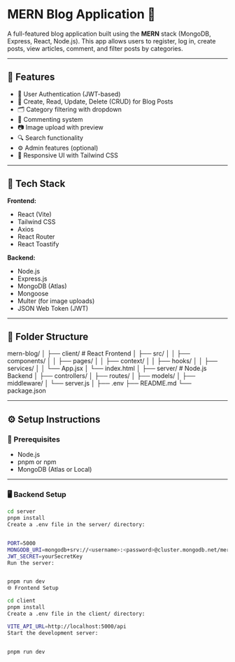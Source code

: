 # MERN Blog Application 📝

A full-featured blog application built using the **MERN** stack (MongoDB, Express, React, Node.js). This app allows users to register, log in, create posts, view articles, comment, and filter posts by categories.

---

## 🌟 Features

- 🔐 User Authentication (JWT-based)
- 📝 Create, Read, Update, Delete (CRUD) for Blog Posts
- 🗂️ Category filtering with dropdown
- 💬 Commenting system
- 📷 Image upload with preview
- 🔍 Search functionality
- ⚙️ Admin features (optional)
- 📱 Responsive UI with Tailwind CSS

---

## 🚀 Tech Stack

**Frontend:**
- React (Vite)
- Tailwind CSS
- Axios
- React Router
- React Toastify

**Backend:**
- Node.js
- Express.js
- MongoDB (Atlas)
- Mongoose
- Multer (for image uploads)
- JSON Web Token (JWT)

---

## 📁 Folder Structure

mern-blog/
│
├── client/ # React Frontend
│ ├── src/
│ │ ├── components/
│ │ ├── pages/
│ │ ├── context/
│ │ ├── hooks/
│ │ ├── services/
│ │ └── App.jsx
│ └── index.html
│
├── server/ # Node.js Backend
│ ├── controllers/
│ ├── routes/
│ ├── models/
│ ├── middleware/
│ └── server.js
│
├── .env
├── README.md
└── package.json


---

## ⚙️ Setup Instructions

### 🔧 Prerequisites
- Node.js
- pnpm or npm
- MongoDB (Atlas or Local)

---

### 🖥️ Backend Setup

```bash
cd server
pnpm install
Create a .env file in the server/ directory:


PORT=5000
MONGODB_URI=mongodb+srv://<username>:<password>@cluster.mongodb.net/mernblog
JWT_SECRET=yourSecretKey
Run the server:


pnpm run dev
🌐 Frontend Setup

cd client
pnpm install
Create a .env file in the client/ directory:

VITE_API_URL=http://localhost:5000/api
Start the development server:


pnpm run dev
